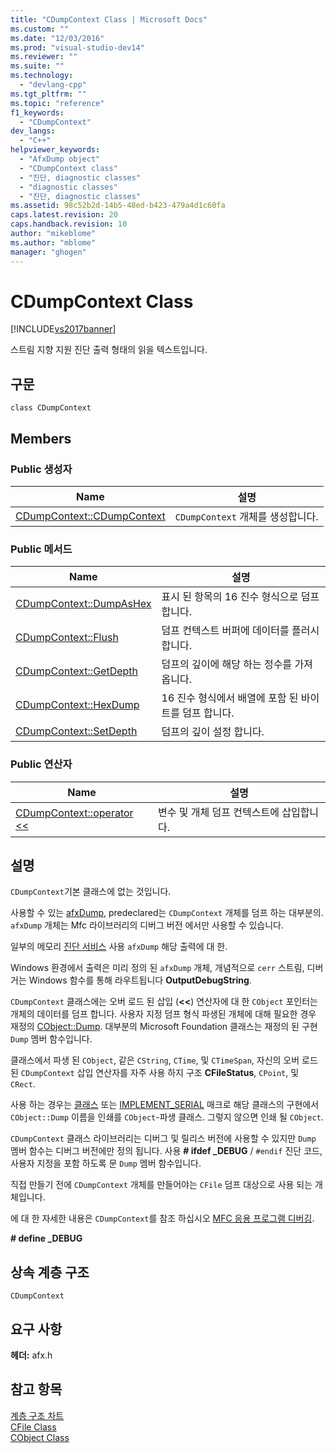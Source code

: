 ```yaml
---
title: "CDumpContext Class | Microsoft Docs"
ms.custom: ""
ms.date: "12/03/2016"
ms.prod: "visual-studio-dev14"
ms.reviewer: ""
ms.suite: ""
ms.technology: 
  - "devlang-cpp"
ms.tgt_pltfrm: ""
ms.topic: "reference"
f1_keywords: 
  - "CDumpContext"
dev_langs: 
  - "C++"
helpviewer_keywords: 
  - "AfxDump object"
  - "CDumpContext class"
  - "진단, diagnostic classes"
  - "diagnostic classes"
  - "진단, diagnostic classes"
ms.assetid: 98c52b2d-14b5-48ed-b423-479a4d1c60fa
caps.latest.revision: 20
caps.handback.revision: 10
author: "mikeblome"
ms.author: "mblome"
manager: "ghogen"
---
```

# CDumpContext Class
[!INCLUDE[vs2017banner](../../assembler/inline/includes/vs2017banner.md)]

스트림 지향 지원 진단 출력 형태의 읽을 텍스트입니다.  
  
## 구문  
  
```  
class CDumpContext  
```  
  
## Members  
  
### Public 생성자  
  
|Name|설명|  
|----------|--------|  
|[CDumpContext::CDumpContext](../Topic/CDumpContext::CDumpContext.md)|`CDumpContext` 개체를 생성합니다.|  
  
### Public 메서드  
  
|Name|설명|  
|----------|--------|  
|[CDumpContext::DumpAsHex](../Topic/CDumpContext::DumpAsHex.md)|표시 된 항목의 16 진수 형식으로 덤프합니다.|  
|[CDumpContext::Flush](../Topic/CDumpContext::Flush.md)|덤프 컨텍스트 버퍼에 데이터를 플러시합니다.|  
|[CDumpContext::GetDepth](../Topic/CDumpContext::GetDepth.md)|덤프의 깊이에 해당 하는 정수를 가져옵니다.|  
|[CDumpContext::HexDump](../Topic/CDumpContext::HexDump.md)|16 진수 형식에서 배열에 포함 된 바이트를 덤프 합니다.|  
|[CDumpContext::SetDepth](../Topic/CDumpContext::SetDepth.md)|덤프의 깊이 설정 합니다.|  
  
### Public 연산자  
  
|Name|설명|  
|----------|--------|  
|[CDumpContext::operator \<\<](../Topic/CDumpContext::operator%20%3C%3C.md)|변수 및 개체 덤프 컨텍스트에 삽입합니다.|  
  
## 설명  
 `CDumpContext`기본 클래스에 없는 것입니다.  
  
 사용할 수 있는  [afxDump](../Topic/afxDump%20\(CDumpContext%20in%20MFC\).md), predeclared는 `CDumpContext` 개체를 덤프 하는 대부분의.  `afxDump` 개체는 Mfc 라이브러리의 디버그 버전 에서만 사용할 수 있습니다.  
  
 일부의 메모리  [진단 서비스](../../mfc/reference/diagnostic-services.md) 사용 `afxDump` 해당 출력에 대 한.  
  
 Windows 환경에서 출력은 미리 정의 된 `afxDump` 개체, 개념적으로 `cerr` 스트림, 디버거는 Windows 함수를 통해 라우트됩니다  **OutputDebugString**.  
  
 `CDumpContext` 클래스에는 오버 로드 된 삽입 \(**\<\<**\) 연산자에 대 한 `CObject` 포인터는 개체의 데이터를 덤프 합니다.  사용자 지정 덤프 형식 파생된 개체에 대해 필요한 경우 재정의  [CObject::Dump](../Topic/CObject::Dump.md).  대부분의 Microsoft Foundation 클래스는 재정의 된 구현 `Dump` 멤버 함수입니다.  
  
 클래스에서 파생 된 `CObject`, 같은 `CString`, `CTime`, 및 `CTimeSpan`, 자신의 오버 로드 된 `CDumpContext` 삽입 연산자를 자주 사용 하지 구조  **CFileStatus**, `CPoint`, 및 `CRect`.  
  
 사용 하는 경우는  [클래스](../Topic/IMPLEMENT_DYNAMIC.md) 또는  [IMPLEMENT\_SERIAL](../Topic/IMPLEMENT_SERIAL.md) 매크로 해당 클래스의 구현에서 `CObject::Dump` 이름을 인쇄를 `CObject`\-파생 클래스.  그렇지 않으면 인쇄 될 `CObject`.  
  
 `CDumpContext` 클래스 라이브러리는 디버그 및 릴리스 버전에 사용할 수 있지만 `Dump` 멤버 함수는 디버그 버전에만 정의 됩니다.  사용  **\# ifdef \_DEBUG** \/ `#endif` 진단 코드, 사용자 지정을 포함 하도록 문 `Dump` 멤버 함수입니다.  
  
 직접 만들기 전에 `CDumpContext` 개체를 만들어야는 `CFile` 덤프 대상으로 사용 되는 개체입니다.  
  
 에 대 한 자세한 내용은 `CDumpContext`를 참조 하십시오  [MFC 응용 프로그램 디버깅](../Topic/MFC%20Debugging%20Techniques.md).  
  
 **\# define \_DEBUG**  
  
## 상속 계층 구조  
 `CDumpContext`  
  
## 요구 사항  
 **헤더:**  afx.h  
  
## 참고 항목  
 [계층 구조 차트](../../mfc/hierarchy-chart.md)   
 [CFile Class](../../mfc/reference/cfile-class.md)   
 [CObject Class](../../mfc/reference/cobject-class.md)